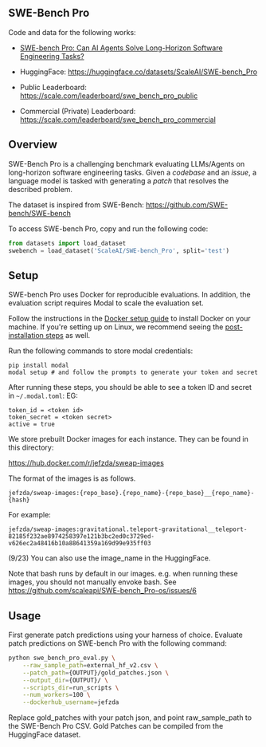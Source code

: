 ## SWE-Bench Pro

Code and data for the following works:
* <a href="https://static.scale.com/uploads/654197dc94d34f66c0f5184e/SWEAP_Eval_Scale%20(9).pdf">SWE-bench Pro: Can AI Agents Solve Long-Horizon Software Engineering Tasks?</a>

* HuggingFace: <a href="https://huggingface.co/datasets/ScaleAI/SWE-bench_Pro">https://huggingface.co/datasets/ScaleAI/SWE-bench_Pro</a>

* Public Leaderboard: <a href="https://scale.com/leaderboard/swe_bench_pro_public">https://scale.com/leaderboard/swe_bench_pro_public</a>

* Commercial (Private) Leaderboard: <a href="https://scale.com/leaderboard/swe_bench_pro_commercial">https://scale.com/leaderboard/swe_bench_pro_commercial</a>

## Overview
SWE-Bench Pro is a challenging benchmark evaluating LLMs/Agents on long-horizon software engineering tasks.
Given a *codebase* and an *issue*, a language model is tasked with generating a *patch* that resolves the described problem.

The dataset is inspired from SWE-Bench: https://github.com/SWE-bench/SWE-bench

To access SWE-bench Pro, copy and run the following code:
```python
from datasets import load_dataset
swebench = load_dataset('ScaleAI/SWE-bench_Pro', split='test')
```

## Setup
SWE-bench Pro uses Docker for reproducible evaluations.
In addition, the evaluation script requires Modal to scale the evaluation set.

Follow the instructions in the [Docker setup guide](https://docs.docker.com/engine/install/) to install Docker on your machine.
If you're setting up on Linux, we recommend seeing the [post-installation steps](https://docs.docker.com/engine/install/linux-postinstall/) as well.

Run the following commands to store modal credentials:
```
pip install modal
modal setup # and follow the prompts to generate your token and secret
```

After running these steps, you should be able to see a token ID and secret in  `~/.modal.toml`:
EG:
```
token_id = <token id>
token_secret = <token secret>
active = true
```

We store prebuilt Docker images for each instance. They can be found in this directory:

https://hub.docker.com/r/jefzda/sweap-images

The format of the images is as follows.

`jefzda/sweap-images:{repo_base}.{repo_name}-{repo_base}__{repo_name}-{hash}`

For example:

`jefzda/sweap-images:gravitational.teleport-gravitational__teleport-82185f232ae8974258397e121b3bc2ed0c3729ed-v626ec2a48416b10a88641359a169d99e935ff03`

(9/23) You can also use the image_name in the HuggingFace.

Note that bash runs by default in our images. e.g. when running these images, you should not manually envoke bash. See https://github.com/scaleapi/SWE-bench_Pro-os/issues/6

## Usage
First generate patch predictions using your harness of choice.
Evaluate patch predictions on SWE-bench Pro with the following command:

```bash
python swe_bench_pro_eval.py \
    --raw_sample_path=external_hf_v2.csv \
    --patch_path={OUTPUT}/gold_patches.json \
    --output_dir={OUTPUT}/ \
    --scripts_dir=run_scripts \
    --num_workers=100 \
    --dockerhub_username=jefzda
```

Replace gold_patches with your patch json, and point raw_sample_path to the SWE-Bench Pro CSV.
Gold Patches can be compiled from the HuggingFace dataset.
